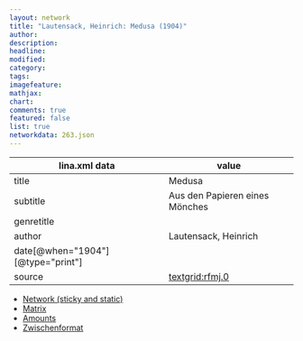 ```yaml
---
layout: network
title: "Lautensack, Heinrich: Medusa (1904)"
author:
description:
headline:
modified:
category:
tags:
imagefeature: 
mathjax: 
chart: 
comments: true
featured: false
list: true
networkdata: 263.json
---
```

lina.xml data  | value
------------- | -------------
title|Medusa
subtitle|Aus den Papieren eines Mönches
genretitle|
author|Lautensack, Heinrich
date[@when="1904"][@type="print"]|
source|[textgrid:rfmj.0](https://textgridlab.org/1.0/tgcrud-public/rest/textgrid:rfmj.0/data)



* [Network (sticky and static)](/network263)
* [Matrix](/matrix263)
* [Amounts](/amounts263)
* [Zwischenformat](/lina263 )
